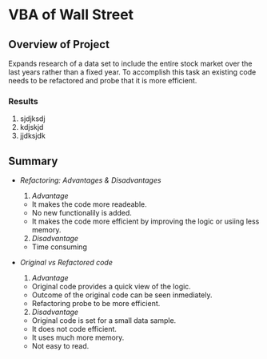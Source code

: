 # VBA of Wall Street

## Overview of Project
Expands research of a data set to include the entire stock market over the last years rather than a fixed year.
To accomplish this task an existing code needs to be refactored and probe that it is more efficient.
    
### Results
1. sjdjksdj
2. kdjskjd
3. jjdksjdk




## Summary
- *Refactoring: Advantages & Disadvantages*

    1. _Advantage_
    - It makes the code more readeable.
    - No new functionalily is added.
    - It makes the code more efficient by improving the logic or usiing less memory.
    
    2. _Disadvantage_
    - Time consuming

- _Original vs Refactored code_
    1. _Advantage_
    - Original code provides a quick view of the logic.
    - Outcome of the original code can be seen inmediately.
    - Refactoring probe to be more efficient.

    2. _Disadvantage_
    - Original code is set for a small data sample.
    - It does not code efficient.
    - It uses much more memory.
    - Not easy to read.
